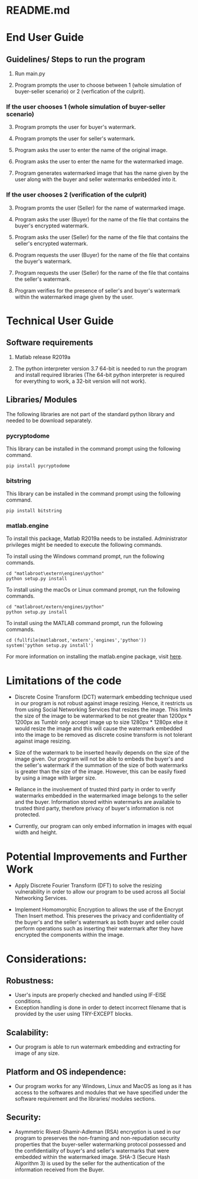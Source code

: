# README.md

# End User Guide

## Guidelines/ Steps to run the program
1. Run main.py

2. Program prompts the user to choose between 1 (whole simulation of buyer-seller scenario) or 2 (verfication of the culprit).
   
### If the user chooses 1 (whole simulation of buyer-seller scenario)
3. Program prompts the user for buyer's watermark.

4. Program prompts the user for seller's watermark.

5. Program asks the user to enter the name of the original image.

6. Program asks the user to enter the name for the watermarked image.

7. Program generates watermarked image that has the name given by the user along with the buyer and seller watermarks embedded into it.

### If the user chooses 2 (verification of the culprit)
3. Program promts the user (Seller) for the name of watermarked image.

4. Program asks the user (Buyer) for the name of the file that contains the buyer's encrypted watermark.

5. Program asks the user (Seller) for the name of the file that contains the seller's encrypted watermark.

6. Program requests the user (Buyer) for the name of the file that contains the buyer's watermark.

7. Program requests the user (Seller) for the name of the file that contains the seller's watermark.

8. Program verifies for the presence of seller's and buyer's watermark within the watermarked image given by the user.

# Technical User Guide

## Software requirements
1. Matlab release R2019a

2. The python interpreter version 3.7 64-bit is needed to run the program and install required libraries (The 64-bit python interpreter is required for everything to work, a 32-bit version will not work). 

## Libraries/ Modules
The following libraries are not part of the standard python library and needed to be download separately.

### pycryptodome
This library can be installed in the command prompt using the following command.

```
pip install pycryptodome
```

### bitstring
This library can be installed in the command prompt using the following command.

```
pip install bitstring
```

### matlab.engine
To install this package, Matlab R2019a needs to be installed. Administrator privileges might be needed to execute the following commands. 

To install using the Windows command prompt, run the following commands.

```
cd "matlabroot\extern\engines\python"
python setup.py install
```

To install using the macOs or Linux command prompt, run the following commands.

```
cd "matlabroot/extern/engines/python"
python setup.py install
```

To install using the MATLAB command prompt, run the following commands.
```
cd (fullfile(matlabroot,'extern','engines','python'))
system('python setup.py install')
```

For more information on installing the matlab.engine package, visit [here](https://au.mathworks.com/help/matlab/matlab_external/install-the-matlab-engine-for-python.html).

# Limitations of the code
- Discrete Cosine Transform (DCT) watermark embedding technique used in our program is not robust against image resizing. Hence, it restricts us from using Social Networking Services that resizes the image. This limits the size of the image to be watermarked to be not greater than 1200px * 1200px as Tumblr only accept image up to size 1280px * 1280px else it would resize the image and this will cause the watermark embedded into the image to be removed as discrete cosine transform is not tolerant against image resizing.

- Size of the watermark to be inserted heavily depends on the size of the image given. Our program will not be able to embeds the buyer's and the seller's watermark if the summation of the size of both watermarks is greater than the size of the image. However, this can be easily fixed by using a image with larger size.

- Reliance in the involvement of trusted third party in order to verify watermarks embedded in the watermarked image belongs to the seller and the buyer. Information stored within watermarks are available to trusted third party, therefore privacy of buyer's information is not protected.

- Currently, our program can only embed information in images with equal width and height.

# Potential Improvements and Further Work
- Apply Discrete Fourier Transform (DFT) to solve the resizing vulnerability in order to allow our program to be used across all Social Networking Services.

- Implement Homomorphic Encryption to allows the use of the Encrypt Then Insert method. This preserves the privacy and confidentiality of the buyer's and the seller's watermark as both buyer and seller could perform operations such as inserting their watermark after they have encrypted the components within the image.

# Considerations:
## Robustness:
- User's inputs are properly checked and handled using IF-ElSE conditions.
- Exception handling is done in order to detect incorrect filename that is provided by the user using TRY-EXCEPT blocks.
## Scalability:
- Our program is able to run watermark embedding and extracting for image of any size.
## Platform and OS independence:
- Our program works for any Windows, Linux and MacOS as long as it has access to the softwares and modules that we have specified under the software requirement and the libraries/ modules sections.
## Security:
- Asymmetric Rivest-Shamir-Adleman (RSA) encryption is used in our program to preserves the non-framing and non-repudation security properties that the buyer-seller watermarking protocol possessed and the confidentiality of buyer's and seller's watermarks that were embedded within the watermarked image. SHA-3 (Secure Hash Algorithm 3) is used by the seller for the authentication of the information received from the Buyer.
